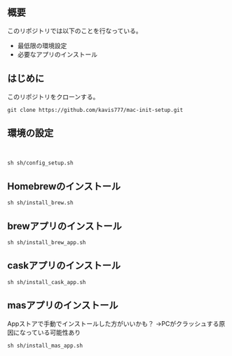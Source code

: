 ## 概要

このリポジトリでは以下のことを行なっている。
* 最低限の環境設定
* 必要なアプリのインストール

## はじめに

このリポジトリをクローンする。

```
git clone https://github.com/kavis777/mac-init-setup.git
```


## 環境の設定
 
```
sh sh/config_setup.sh
```


## Homebrewのインストール

```
sh sh/install_brew.sh
```

## brewアプリのインストール

```
sh sh/install_brew_app.sh
```


## caskアプリのインストール

```
sh sh/install_cask_app.sh
```

## masアプリのインストール
Appストアで手動でインストールした方がいいかも？
→PCがクラッシュする原因になっている可能性あり

```
sh sh/install_mas_app.sh
```
